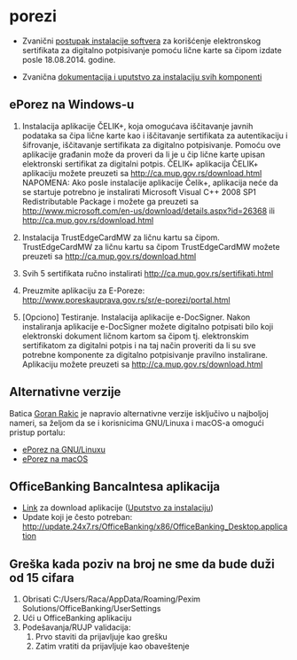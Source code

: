 # porezi

* Zvanični [postupak instalacije softvera](http://www.poreskauprava.gov.rs/e-porezi/portal.html) za korišćenje elektronskog sertifikata za digitalno potpisivanje pomoću lične karte sa čipom izdate posle 18.08.2014. godine.

* Zvanična [dokumentacija i uputstvo za instalaciju svih komponenti](http://ca.mup.gov.rs/dokumentacija.html)

## ePorez na Windows-u

1. Instalacija aplikacije ČELIK+, koja omogućava iščitavanje javnih podataka sa čipa lične karte kao i iščitavanje sertifikata za autentikaciju i šifrovanje, iščitavanje sertifikata za digitalno potpisivanje. Pomoću ove aplikacije građanin može da proveri da li je u čip lične karte upisan elektronski sertifikat za digitalni potpis.
ČELIK+ aplikacija
ČELIK+ aplikaciju možete preuzeti sa http://ca.mup.gov.rs/download.html
NAPOMENA: Ako posle instalacije aplikacije Čelik+, aplikacija neće da se startuje potrebno je instalirati Microsoft Visual C++ 2008 SP1 Redistributable Package i možete ga preuzeti sa http://www.microsoft.com/en-us/download/details.aspx?id=26368 ili http://ca.mup.gov.rs/download.html

2. Instalacija TrustEdgeCardMW za ličnu kartu sa čipom. 
TrustEdgeCardMW za ličnu kartu sa čipom
TrustEdgeCardMW možete preuzeti sa http://ca.mup.gov.rs/download.html

3. Svih 5 sertifikata ručno instalirati http://ca.mup.gov.rs/sertifikati.html

4. Preuzmite aplikaciju za E-Poreze: http://www.poreskauprava.gov.rs/sr/e-porezi/portal.html

5. [Opciono] Testiranje. Instalacija aplikacije e-DocSigner. Nakon instaliranja aplikacije e-DocSigner možete digitalno potpisati bilo koji elektronski dokument ličnom kartom sa čipom tj. elektronskim sertifikatom za digitalni potpis i na taj način proveriti da li su sve potrebne komponente za digitalno potpisivanje pravilno instalirane. Aplikaciju možete preuzeti sa http://ca.mup.gov.rs/download.html

## Alternativne verzije

Batica [Goran Rakic](https://github.com/grakic) je napravio alternativne verzije isključivo u najboljoj nameri, sa željom da se i korisnicima GNU/Linuxa i macOS-a omogući pristup portalu:

* [ePorez na GNU/Linuxu](https://gist.github.com/grakic/32af1e15ec626cae1e5e17e3c146c486)
* [ePorez na macOS](https://gist.github.com/grakic/9a850411c3b9294ff0c226e4f914be35)

## OfficeBanking BancaIntesa aplikacija

* [Link](http://bancaintesa.rs/upload/documents/elektronsk_bankarstvo/InstalacijaOfficeBanking-WinALL.exe) za download aplikacije ([Uputstvo za instalaciju](https://github.com/Aracki/porezi/blob/master/Uputstvo_za_instalaciju_Office_Banking_aplikacije.pdf))
* Update koji je često potreban: http://update.24x7.rs/OfficeBanking/x86/OfficeBanking_Desktop.application

## Greška kada poziv na broj ne sme da bude duži od 15 cifara

1. Obrisati C:/Users/Raca/AppData/Roaming/Pexim Solutions/OfficeBanking/UserSettings
2. Ući u OfficeBanking aplikaciju
3. Podešavanja/RUJP validacija:
    1. Prvo staviti da prijavljuje kao grešku
    2. Zatim vratiti da prijavljuje kao obaveštenje
